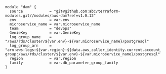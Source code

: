 
    module "dam" {
      source            = "git@github.com:abc/terraform-modules.git//modules/aws-dam?ref=v1.0.12"
      env               = var.env
      microservice_name = var.microservice_name
      team              = "devops"
      GenieKey          = var.GenieKey
      log_group_name    = "/aws/rds/cluster/${var.env}-${var.microservice_name}/postgresql"
      log_group_arn     = "arn:aws:logs:${var.region}:${data.aws_caller_identity.current.account_id}:log-group:/aws/rds/cluster/${var.env}-${var.microservice_name}/postgresql"
      region            = var.region
      family            = var.db_parameter_group_family
    }

